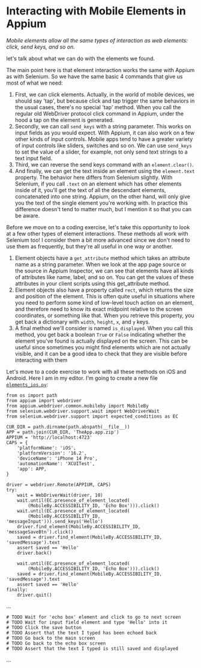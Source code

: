 # Interacting with Mobile Elements in Appium

*Mobile elements allow all the same types of interaction as web elements: click, send keys, and so on.*

let's talk about what we can do with the elements we found.

The main point here is that element interaction works the same with Appium as with Selenium. So we have the same basic 4 commands that give us most of what we need:

1. First, we can click elements. Actually, in the world of mobile devices, we should say 'tap', but because click and tap trigger the same behaviors in the usual cases, there's no special 'tap' method. When you call the regular old WebDriver protocol click command in Appium, under the hood a tap on the element is generated.
2. Secondly, we can call <code>send_keys</code> with a string parameter. This works on input fields as you would expect. With Appium, it can also work on a few other kinds of input controls. Mobile apps tend to have a greater variety of input controls like sliders, switches and so on. We can use <code>send_keys</code> to set the value of a slider, for example, not only send text strings to a text input field.
3. Third, we can reverse the send keys command with an <code>element.clear()</code>.
4. And finally, we can get the text inside an element using the <code>element.text</code> property. The behavior here differs from Selenium slightly. With Selenium, if you call <code>.text</code> on an element which has other elements inside of it, you'll get the text of all the descendant elements, concatenated into one string. Appium, on the other hand, will only give you the text of the single element you're working with. In practice this difference doesn't tend to matter much, but I mention it so that you can be aware.

Before we move on to a coding exercise, let's take this opportunity to look at a few other types of element interactions. These methods all work with Selenium too! I consider them a bit more advanced since we don't need to use them as frequently, but they're all useful in one way or another.

1. Element objects have a <code>get_attribute</code> method which takes an attribute name as a string parameter. When we look at the app page source or the source in Appium Inspector, we can see that elements have all kinds of attributes like name, label, and so on. You can get the values of these attributes in your client scripts using this get_attribute method.
2. Element objects also have a property called <code>rect</code>, which returns the size and position of the element. This is often quite useful in situations where you need to perform some kind of low-level touch action on an element, and therefore need to know its exact midpoint relative to the screen coordinates, or something like that. When you retrieve this property, you get back a dictionary with <code>width</code>, <code>height</code>, <code>x</code>, and <code>y</code> keys.
3. A final method we'll consider is named <code>is_displayed</code>. When you call this method, you get back a boolean <code>True</code> or <code>False</code> indicating whether the element you've found is actually displayed on the screen. This can be useful since sometimes you might find elements which are not actually visible, and it can be a good idea to check that they are visible before interacting with them

Let's move to a code exercise to work with all these methods on iOS and Android. Here I am in my editor. I'm going to create a new file [<code>elements_ios.py</code>](https://github.com/lana-20/appium-elements-interaction/blob/main/elements_ios.py):

    from os import path
    from appium import webdriver
    from appium.webdriver.common.mobileby import MobileBy
    from selenium.webdriver.support.wait import WebDriverWait
    from selenium.webdriver.support import expected_conditions as EC

    CUR_DIR = path.dirname(path.abspath(__file__))
    APP = path.join(CUR_DIR, 'TheApp.app.zip')
    APPIUM = 'http://localhost:4723'
    CAPS = {
        'platformName': 'iOS',
        'platformVersion': '16.2',
        'deviceName': 'iPhone 14 Pro',
        'automationName': 'XCUITest',
        'app': APP,
    }

    driver = webdriver.Remote(APPIUM, CAPS)
    try:
        wait = WebDriverWait(driver, 10)
        wait.until(EC.presence_of_element_located(
            (MobileBy.ACCESSIBILITY_ID, 'Echo Box'))).click()
        wait.until(EC.presence_of_element_located(
            (MobileBy.ACCESSIBILITY_ID, 'messageInput'))).send_keys('Hello')
        driver.find_element(MobileBy.ACCESSIBILITY_ID, 'messageSaveBtn').click()
        saved = driver.find_element(MobileBy.ACCESSIBILITY_ID, 'savedMessage').text
        assert saved == 'Hello'
        driver.back()

        wait.until(EC.presence_of_element_located(
            (MobileBy.ACCESSIBILITY_ID, 'Echo Box'))).click()
        saved = driver.find_element(MobileBy.ACCESSIBILITY_ID, 'savedMessage').text
        assert saved == 'Hello'
    finally:
        driver.quit()


...

    # TODO Wait for 'echo box' element and click to go to next screen
    # TODO Wait for input field element and type 'Hello' into it
    # TODO Click the save button
    # TODO Assert that the text I typed has been echoed back
    # TODO Go back to the main screen
    # TODO Go back to the echo box screen
    # TODO Assert that the text I typed is still saved and displayed


...







